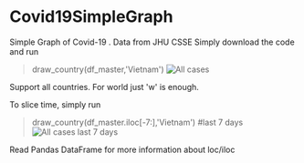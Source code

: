 # Covid19SimpleGraph
Simple Graph of Covid-19 . Data from JHU CSSE
Simply download the code and run
>draw_country(df_master,'Vietnam')
![All cases](https://i.imgur.com/p642cSp.png)

Support all countries. For world just 'w' is enough.

To slice time, simply run
>draw_country(df_master.iloc[-7:],'Vietnam') #last 7 days
![All cases last 7 days](https://i.imgur.com/2MBIHar.png)

Read Pandas DataFrame for more information about loc/iloc

